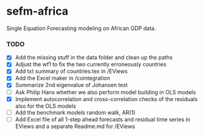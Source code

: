 # sefm-africa
Single Equation Forecasting modeling on African GDP data.

### TODO

- [x] Add the missing stuff in the data folder and clean up the paths
- [x] Adjust the wf1 to fix the two currently erroneously countries
- [x] Add txt summary of countries.tex in /EViews
- [x] Add the Excel maker in /cointegration
- [x] Summarize 2nd eigenvalue of Johansen test
- [ ] Ask Philip Hans whether we also perform model building in OLS models
- [x] Implement autocorrelation and cross-correlation checks of the residuals also for the OLS models
- [ ] Add the benchmark models random walk, AR(1)
- [ ] Add Excel file of all 1-step ahead forecasts and residual time series in EViews and a separate Readme.md for /EViews